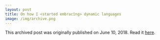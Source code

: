 ```yaml
---
layout: post
title: On how I <started embracing> dynamic languages
image: /img/archive.png
---
```

This archived post was originally published on June 10, 2018. Read it [here](/alex.ciobanu.org/indexc344.html).
